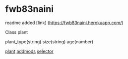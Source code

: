 # fwb83naini
readme added
[link] (https://fwb83naini.herokuapp.com/)

Class plant

plant_type(string)
size(string)
age(number)

[plant](https://fwb83naini.herokuapp.com/plant)
[addmods](https://fwb83naini.herokuapp.com/addmods)
[selector](https://fwb83naini.herokuapp.com/selector)